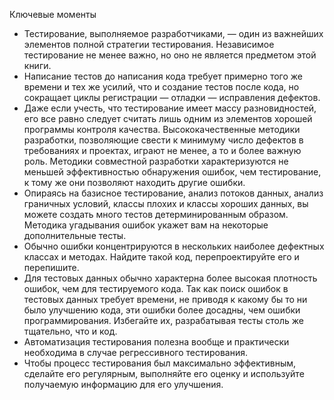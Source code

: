 Ключевые моменты

* Тестирование, выполняемое разработчиками, — один из важнейших элементов полной стратегии тестирования. Независимое
  тестирование не менее важно, но оно не является предметом этой книги.
* Написание тестов до написания кода требует примерно того же времени и тех же усилий, что и создание тестов после кода,
  но сокращает циклы регистрации — отладки — исправления дефектов.
* Даже если учесть, что тестирование имеет массу разновидностей, его все равно следует считать лишь одним из элементов
  хорошей программы контроля качества. Высококачественные методики разработки, позволяющие свести к минимуму число
  дефектов в требованиях и проектах, играют не менее, а то и более важную роль. Методики совместной разработки
  характеризуются не меньшей эффективностью обнаружения ошибок, чем тестирование, к тому же они позволяют находить
  другие ошибки.
* Опираясь на базисное тестирование, анализ потоков данных, анализ граничных условий, классы плохих и классы хороших
  данных, вы можете создать много тестов детерминированным образом. Методика угадывания ошибок укажет вам на некоторые
  дополнительные тесты.
* Обычно ошибки концентрируются в нескольких наиболее дефектных классах и методах. Найдите такой код, перепроектируйте
  его и перепишите.
* Для тестовых данных обычно характерна более высокая плотность ошибок, чем для тестируемого кода. Так как поиск ошибок
  в тестовых данных требует времени, не приводя к какому бы то ни было улучшению кода, эти ошибки более досадны, чем
  ошибки программирования. Избегайте их, разрабатывая тесты столь же тщательно, что и код.
* Автоматизация тестирования полезна вообще и практически необходима в случае регрессивного тестирования.
* Чтобы процесс тестирования был максимально эффективным, сделайте его регулярным, выполняйте его оценку и используйте
  получаемую информацию для его улучшения.